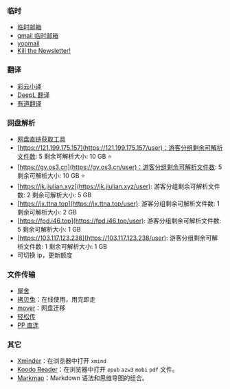 ### 临时

- [临时邮箱](https://www.linshiyouxiang.net/)
- [gmail 临时邮箱](https://www.emailnator.com/)
- [yopmail](http://www.yopmail.com/zh/)
- [Kill the Newsletter!](https://kill-the-newsletter.com/)

### 翻译

- [彩云小译](https://fanyi.caiyunapp.com/#/)
- [DeepL 翻译](https://www.deepl.com/translator)
- [有道翻译](https://fanyi.youdao.com/index.html#/)

### 网盘解析

- [网盘直链获取工具](https://link.gimhoy.com/)
- [https://121.199.175.157](https://121.199.175.157/user)：游客分组剩余可解析文件数: 5 剩余可解析大小: 10 GB ⭐
- [https://gy.os3.cn](https://gy.os3.cn/user)：游客分组剩余可解析文件数: 5 剩余可解析大小: 10 GB ⭐
- [https://jk.jiulian.xyz](https://jk.jiulian.xyz/user): 游客分组剩余可解析文件数: 2 剩余可解析大小: 5 GB
- [https://jx.ttna.top](https://jx.ttna.top/user): 游客分组剩余可解析文件数: 1 剩余可解析大小: 2 GB
- [https://fpd.i46.top](https://fpd.i46.top/user): 游客分组剩余可解析文件数: 5 剩余可解析大小: 1 GB
- [https://103.117.123.238](https://103.117.123.238/user): 游客分组剩余可解析文件数: 1 剩余可解析大小: 1 GB
- 可切换 ip，更新额度

### 文件传输

- [屋舍](https://www.uhsea.com/)
- [拷贝兔](https://cp.anyknew.com/)：在线使用，用完即走
- [mover](https://app.mover.io/)：网盘迁移
- [轻松传](https://easychuan.cn/)
- [PP 直连](https://www.ppzhilian.com/)

### 其它

- [Xminder](https://xiaojuzi.fun/Xminder/edit.html)：在浏览器中打开 `xmind`
- [Koodo Reader](https://web.koodoreader.com/#/manager/empty)：在浏览器中打开 `epub` `azw3` `mobi` `pdf` 文件。
- [Markmap](https://markmap.js.org/)：Markdown 语法和思维导图的组合。
